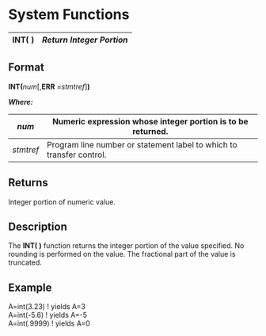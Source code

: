# System Functions

**INT( )** |  **_Return Integer Portion_**  
---|---  
  
##  Format

**INT(**_num_[,**ERR** =_stmtref_]**)**  
  
**_Where:_**

_num_ |  Numeric expression whose integer portion is to be returned.  
---|---  
_stmtref_ |  Program line number or statement label to which to transfer control.  
  
##  Returns

Integer portion of numeric value.

##  Description

The **INT( )** function returns the integer portion of the value specified. No rounding is performed on the value. The fractional part of the value is truncated.

##  Example

A=int(3.23) ! yields A=3  
A=int(-5.6) ! yields A=-5  
A=int(.9999) ! yields A=0
